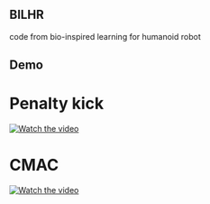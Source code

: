 ## BILHR
code from bio-inspired learning for humanoid robot

## Demo
# Penalty kick
[![Watch the video](https://img.youtube.com/vi/ahFz97uuS7s/hqdefault.jpg)](https://www.youtube.com/watch?v=ahFz97uuS7s)

# CMAC
[![Watch the video](https://img.youtube.com/vi/AfeHUd8koWA/hqdefault.jpg)](https://www.youtube.com/shorts/AfeHUd8koWA)

